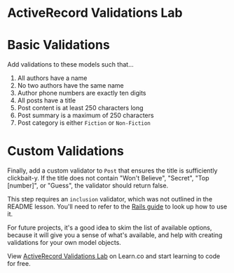 # ActiveRecord Validations Lab

# Basic Validations

Add validations to these models such that...

1. All authors have a name
1. No two authors have the same name
1. Author phone numbers are exactly ten digits
1. All posts have a title
1. Post content is at least 250 characters long
1. Post summary is a maximum of 250 characters
1. Post category is either `Fiction` or `Non-Fiction`


# Custom Validations

Finally, add a custom validator to `Post` that ensures the title is sufficiently
clickbait-y. If the title does not contain "Won't Believe", "Secret", "Top
[number]", or "Guess", the validator should return false.

This step requires an `inclusion` validator, which was not outlined in the
README lesson. You'll need to refer to the [Rails guide][ar_validations] to look
up how to use it.

[ar_validations]: http://guides.rubyonrails.org/active_record_validations.html

For future projects, it's a good idea to skim the list of available options,
because it will give you a sense of what's available, and help with creating
validations for your own model objects.



<p data-visibility='hidden'>View <a href='https://learn.co/lessons/activerecord-validations-lab' title='ActiveRecord Validations Lab'>ActiveRecord Validations Lab</a> on Learn.co and start learning to code for free.</p>
